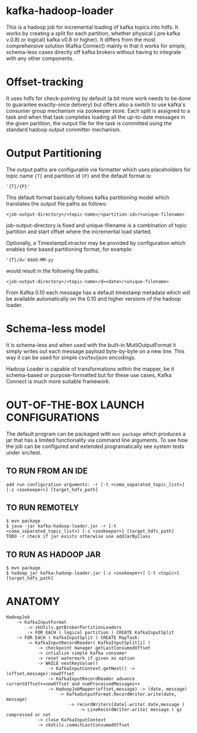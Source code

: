 # kafka-hadoop-loader

This is a hadoop job for incremental loading of kafka topics into hdfs.
It works by creating a split for each partition, whether physical (
pre kafka v.0.8) or logical( kafka v0.8 or higher). It differs from
the most comprehensive solution (Kafka Connect) mainly in that it works
for simple, schema-less cases directly off kafka brokers without
 having to integrate with any other components.

# Offset-tracking

It uses hdfs for check-pointing by defauit (a bit more work needs to be done
to guarantee exactly-once delivery) but offers also a switch to use kafka's
consumer group mechanism via zookeeper store. Each split is assigned 
to a task and when that task completes loading all the up-to-date
messages in the given partition, the output file for the task is 
 committed using the standard hadoop output committer mechanism.


# Output Partitioning

The output paths are configurable via formatter which uses placeholders
for topic name `{T}` and partition id `{P}` and the default format is:

    '{T}/{P}'
    
This default format basically follows kafka partitioning model which
translates the output file paths as follows:

    <job-output-directory>/<topic-name>/<partition-id>/<unique-filename>

job-output-directory is fixed and unique-filename is a combination of
topic partition and start offset where the incremental load started. 

Optionally, a TimestampExtractor may be provided by configuration
which enables time based partitioning format, for example:

    '{T}/d='dddd-MM-yy 

would result in the following file paths:

    <job-output-directory>/<topic-name>/d=<date>/<unique-filename>
    
From Kafka 0.10 each message has a default timestamp metadata which
will be available automatically on the 0.10 and higher versions of 
the hadoop loader.

# Schema-less model

It is schema-less and when used with the built-in MutliOutputFormat it
simply writes out each message payload byte-by-byte on a new line. This
way it can be used for simple csv/tsv/json encodings.

Hadoop Loader is capable of transformations within the mapper, be it
schema-based or purpose-formatted but for these use cases, 
Kafka Connect is much more suitable framework.


# OUT-OF-THE-BOX LAUNCH CONFIGURATIONS

The default program can be packaged with `mvn package` which produces
a jar that has a limited functionality via command line arguments.
To see how the job can be configured and extended programatically
see system tests under src/test.

## TO RUN FROM AN IDE
    add run configuration arguments: -r [-t <coma_separated_topic_list>] [-z <zookeeper>] [target_hdfs_path]


## TO RUN REMOTELY

    $ mvn package
    $ java -jar kafka-hadoop-loader.jar -r [-t <coma_separated_topic_list>] [-z <zookeeper>] [target_hdfs_path]
    TODO -r check if jar exists otherwise use addJarByClass


## TO RUN AS HADOOP JAR
    $ mvn package
    $ hadoop jar kafka-hadoop-loader.jar [-z <zookeeper>] [-t <topic>] [target_hdfs_path]



# ANATOMY

    HadoopJob
        -> KafkaInputFormat
            -> zkUtils.getBrokerPartitionLeaders
            -> FOR EACH ( logical partition ) CREATE KafkaInputSplit
        -> FOR EACH ( KafkaInputSplit ) CREATE MapTask:
            -> KafkaInputRecordReader( KafkaInputSplit[i] )
                -> checkpoint manager getLastConsumedOffset
                -> intialize simple kafka consumer
                -> reset watermark if given as option
                -> WHILE nextKeyValue()
                    -> KafkaInputContext.getNext() -> (offset,message):newOffset
                    -> KafkaInputRecordReader advance currentOffset+=newOffset and numProcessedMessages++
                    -> HadoopJobMapper(offset,message) -> (date, message)
                        -> KafkaOutputFormat.RecordWriter.write(date, message)
                            -> recordWriters[date].write( date,message )
                                -> LineRecordWriter.write( message ) gz compressed or not
                -> close KafkaInputContext
                -> zkUtils.commitLastConsumedOffset



